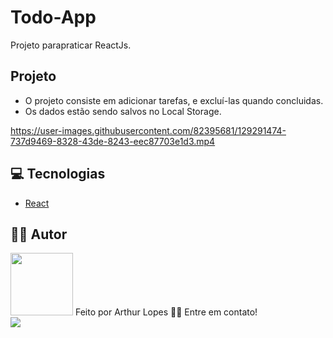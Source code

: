 # Todo-App

Projeto parapraticar ReactJs.

## Projeto 
 - O projeto consiste em adicionar tarefas, e excluí-las quando concluidas.
 - Os dados estão sendo salvos no Local Storage.

https://user-images.githubusercontent.com/82395681/129291474-737d9469-8328-43de-8243-eec87703e1d3.mp4

## 💻 Tecnologias
 - [React](https://pt-br.reactjs.org/)

## 👨‍💻 Autor
 <img src="https://avatars.githubusercontent.com/u/82395681?v=4" width="100px;" alt=""/>
  Feito por Arthur Lopes 👋🏽 Entre em contato!
  </br>
  <a href="mailto:arthurllopes10@gmail.com" alt="Gmail">
  <img src="https://img.shields.io/badge/-Gmail-c14438?style=for-the-badge&logo=Gmail&logoColor=white&link=mailto:arthurllopes10@gmail.com" /></a>
